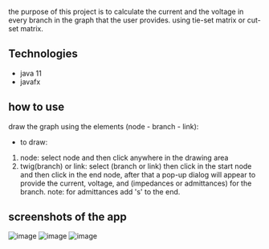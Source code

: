 the purpose of this project is to calculate the current and the voltage in every branch in the graph that the user provides. using tie-set matrix or cut-set matrix.
## Technologies
* java 11
* javafx

## how to use
draw the graph using the elements (node - branch - link):
* to draw:
 1. node: select node and then click anywhere in the drawing area 
 2. twig(branch) or link: select (branch or link) then click in the start node and then click in the end node, after that a pop-up dialog will appear to provide the current,    voltage, and (impedances or admittances) for the branch.
 note: for admittances add 's' to the end. 
## screenshots of the app
![image](https://user-images.githubusercontent.com/62031222/146055947-19e17e88-ab44-4d01-8d75-8b4a6e171454.png)
![image](https://user-images.githubusercontent.com/62031222/146056633-7dc3c641-82b2-4aff-b29e-f31ad89fe08e.png)
![image](https://user-images.githubusercontent.com/62031222/146056763-20c1797b-c9e3-4576-bfa6-0c09306be5cb.png)







